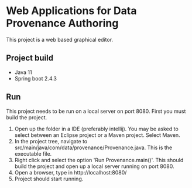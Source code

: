 # Web Applications for Data Provenance Authoring

This project is a web based graphical editor.

## Project build
-  Java 11
-  Spring boot 2.4.3

## Run 

This project needs to be run on a local server on port 8080. 
First you must build the project.
1. Open up the folder in a IDE (preferably intellij). You may be asked to select between an Eclipse project or a Maven project. Select Maven.
2. In the project tree, navigate to src/main/java/com/data/provenance/Provenance.java. This is the executable file.
3. Right click and select the option 'Run Provenance.main()'. This should build the project and open up a local server running on port 8080.
4. Open a browser, type in http://localhost:8080/
5. Project should start running.

